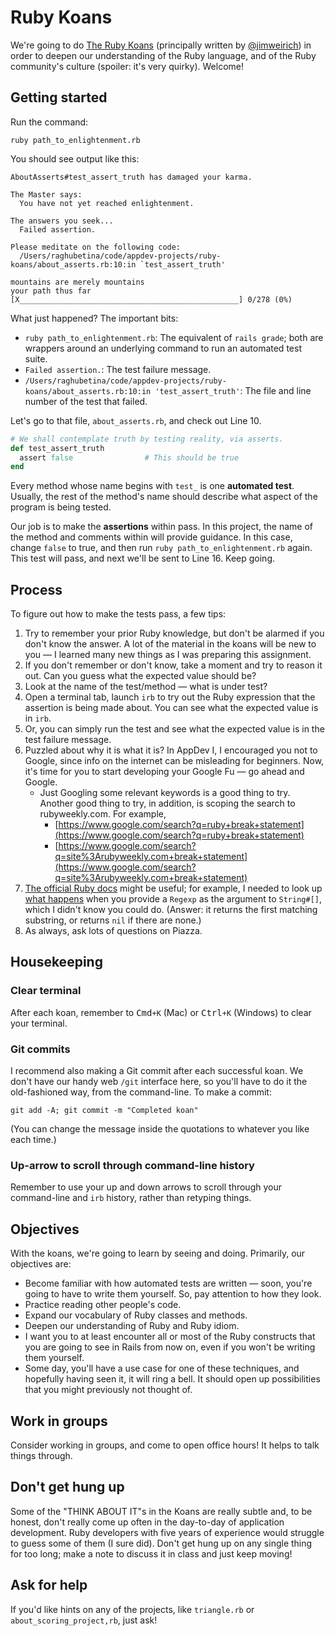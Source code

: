 # Ruby Koans

We're going to do [The Ruby Koans](http://rubykoans.com/) (principally written by [@jimweirich](http://twitter.com/jimweirich)) in order to deepen our understanding of the Ruby language, and of the Ruby community's culture (spoiler: it's very quirky). Welcome!

## Getting started

Run the command:

```
ruby path_to_enlightenment.rb
```

You should see output like this:

```
AboutAsserts#test_assert_truth has damaged your karma.

The Master says:
  You have not yet reached enlightenment.

The answers you seek...
  Failed assertion.

Please meditate on the following code:
  /Users/raghubetina/code/appdev-projects/ruby-koans/about_asserts.rb:10:in `test_assert_truth'

mountains are merely mountains
your path thus far [X_________________________________________________] 0/278 (0%)
```

What just happened? The important bits:

 - `ruby path_to_enlightenment.rb`: The equivalent of `rails grade`; both are wrappers around an underlying command to run an automated test suite.
 - `Failed assertion.`: The test failure message.
 - `/Users/raghubetina/code/appdev-projects/ruby-koans/about_asserts.rb:10:in 'test_assert_truth'`: The file and line number of the test that failed.

Let's go to that file, `about_asserts.rb`, and check out Line 10.

```ruby
# We shall contemplate truth by testing reality, via asserts.
def test_assert_truth
  assert false                # This should be true
end
```

Every method whose name begins with `test_` is one **automated test**. Usually, the rest of the method's name should describe what aspect of the program is being tested.

Our job is to make the **assertions** within pass. In this project, the name of the method and comments within will provide guidance. In this case, change `false` to true, and then run `ruby path_to_enlightenment.rb` again. This test will pass, and next we'll be sent to Line 16. Keep going.

## Process

To figure out how to make the tests pass, a few tips:

 1. Try to remember your prior Ruby knowledge, but don't be alarmed if you don't know the answer. A lot of the material in the koans will be new to you — I learned many new things as I was preparing this assignment.
 2. If you don't remember or don't know, take a moment and try to reason it out. Can you guess what the expected value should be?
 3. Look at the name of the test/method — what is under test?
 4. Open a terminal tab, launch `irb` to try out the Ruby expression that the assertion is being made about. You can see what the expected value is in `irb`.
 5. Or, you can simply run the test and see what the expected value is in the test failure message.
 6. Puzzled about why it is what it is? In AppDev I, I encouraged you not to Google, since info on the internet can be misleading for beginners. Now, it's time for you to start developing your Google Fu — go ahead and Google.
    - Just Googling some relevant keywords is a good thing to try. Another good thing to try, in addition, is scoping the search to rubyweekly.com. For example,
      - [https://www.google.com/search?q=ruby+break+statement](https://www.google.com/search?q=ruby+break+statement)
      - [https://www.google.com/search?q=site%3Arubyweekly.com+break+statement](https://www.google.com/search?q=site%3Arubyweekly.com+break+statement)
 7. [The official Ruby docs](https://ruby-doc.org/core-3.0.0/#class-index) might be useful; for example, I needed to look up [what happens](https://ruby-doc.org/core-3.0.0/String.html#method-i-5B-5D) when you provide a `Regexp` as the argument to `String#[]`, which I didn't know you could do. (Answer: it returns the first matching substring, or returns `nil` if there are none.)
 8. As always, ask lots of questions on Piazza.

## Housekeeping

### Clear terminal

After each koan, remember to <kbd>Cmd</kbd>`+`<kbd>`K`</kbd> (Mac) or <kbd>Ctrl</kbd>`+`<kbd>`K`</kbd> (Windows) to clear your terminal.

### Git commits

I recommend also making a Git commit after each successful koan. We don't have our handy web `/git` interface here, so you'll have to do it the old-fashioned way, from the command-line. To make a commit:

```
git add -A; git commit -m "Completed koan"
```

(You can change the message inside the quotations to whatever you like each time.)

### Up-arrow to scroll through command-line history

Remember to use your up and down arrows to scroll through your command-line and `irb` history, rather than retyping things.

## Objectives

With the koans, we're going to learn by seeing and doing. Primarily, our objectives are:

 - Become familiar with how automated tests are written — soon, you're going to have to write them yourself. So, pay attention to how they look.
 - Practice reading other people's code.
 - Expand our vocabulary of Ruby classes and methods.
 - Deepen our understanding of Ruby and Ruby idiom.
 - I want you to at least encounter all or most of the Ruby constructs that you are going to see in Rails from now on, even if you won't be writing them yourself.
 - Some day, you'll have a use case for one of these techniques, and hopefully having seen it, it will ring a bell. It should open up possibilities that you might previously not thought of.

## Work in groups

Consider working in groups, and come to open office hours! It helps to talk things through.

## Don't get hung up

Some of the "THINK ABOUT IT"s in the Koans are really subtle and, to be honest, don't really come up often in the day-to-day of application development. Ruby developers with five years of experience would struggle to guess some of them (I sure did). Don't get hung up on any single thing for too long; make a note to discuss it in class and just keep moving!

## Ask for help

If you'd like hints on any of the projects, like `triangle.rb` or `about_scoring_project,rb`, just ask!

